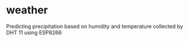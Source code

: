 # weather 
Predicting precipitation based on humidity and temperature collected by DHT 11 using  ESP8266
